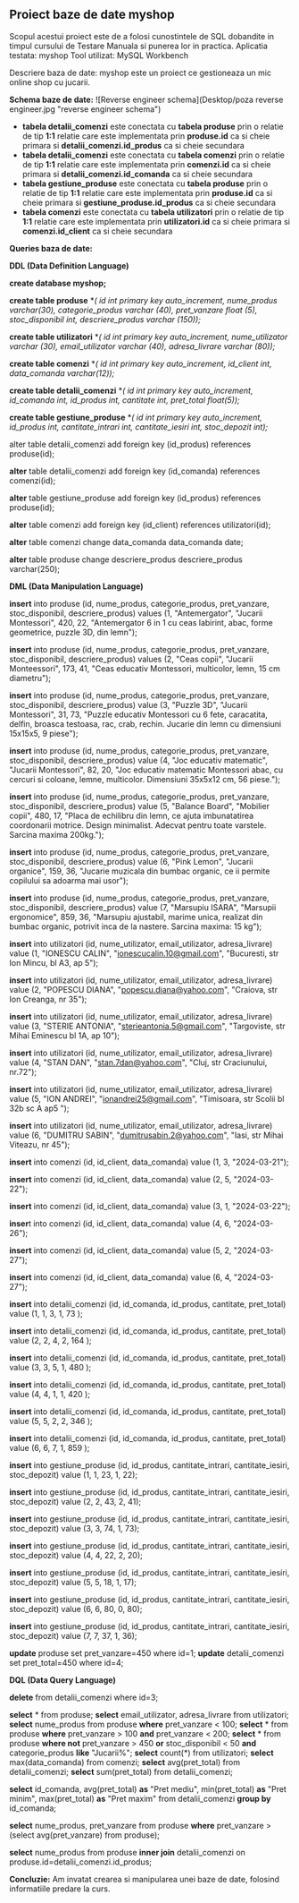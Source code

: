 ## Proiect baze de date  myshop
Scopul acestui proiect este de a folosi cunostintele de SQL dobandite in timpul cursului de Testare Manuala si punerea lor in practica.
Aplicatia testata: myshop
Tool utilizat: MySQL Workbench

Descriere baza de date: myshop este un proiect ce gestioneaza un mic online shop cu jucarii. 

**Schema baze de date:**
![Reverse engineer schema](Desktop/poza reverse engineer.jpg "reverse engineer schema")
- **tabela detalii_comenzi** este conectata cu **tabela produse** prin o relatie de tip **1:1** relatie care este implementata prin **produse.id** ca si cheie primara si **detalii_comenzi.id_produs** ca si cheie secundara
- **tabela detalii_comenzi** este conectata cu **tabela comenzi** prin o relatie de tip **1:1** relatie care este implementata prin **comenzi.id** ca si cheie primara si **detalii_comenzi.id_comanda** ca si cheie secundara
- **tabela gestiune_produse** este conectata cu **tabela produse** prin o relatie de tip **1:1** relatie care este implementata prin **produse.id** ca si cheie primara si **gestiune_produse.id_produs** ca si cheie secundara
- **tabela comenzi** este conectata cu **tabela utilizatori** prin o relatie de tip **1:1** relatie care este implementata prin **utilizatori.id** ca si cheie primara si **comenzi.id_client** ca si cheie secundara	

**Queries baza de date:**

**DDL (Data Definition Language)**

**create database myshop;**

**create table produse** **(
	id int primary key auto_increment,
        nume_produs varchar(30),
        categorie_produs varchar (40),
        pret_vanzare float (5),
        stoc_disponibil int,
        descriere_produs varchar (150));*
    
**create table utilizatori** **(
	id int primary key auto_increment,
        nume_utilizator varchar (30),
        email_utilizator varchar (40),
        adresa_livrare varchar (80));*
    
**create table comenzi** **(
	id int primary key auto_increment,
        id_client int,
        data_comanda varchar(12));*
    
**create table detalii_comenzi** **(
	id int primary key auto_increment,
        id_comanda int,
        id_produs int,
        cantitate int,
    	pret_total float(5));*
    
**create table gestiune_produse** **(
	id int primary key auto_increment,
	id_produs int,
        cantitate_intrari int,
        cantitate_iesiri int,
        stoc_depozit int);*

alter table detalii_comenzi
add foreign key (id_produs) references produse(id);

**alter** table detalii_comenzi
add foreign key (id_comanda) references comenzi(id);

**alter** table gestiune_produse
add foreign key (id_produs) references produse(id);

**alter** table comenzi
add foreign key (id_client) references utilizatori(id);


**alter** table comenzi 
change data_comanda data_comanda date;

**alter** table produse
change descriere_produs descriere_produs varchar(250);




**DML (Data Manipulation Language)**

**insert** into produse (id, nume_produs, categorie_produs, pret_vanzare, stoc_disponibil, descriere_produs)
values (1, "Antemergator", "Jucarii Montessori", 420, 22, "Antemergator 6 in 1 cu ceas labirint, abac, forme geometrice, puzzle 3D, din lemn");

**insert** into produse (id, nume_produs, categorie_produs, pret_vanzare, stoc_disponibil, descriere_produs)
values (2, "Ceas copii", "Jucarii Monteessori", 173, 41, "Ceas educativ Montessori, multicolor, lemn, 15 cm diametru");

**insert** into produse (id, nume_produs, categorie_produs, pret_vanzare, stoc_disponibil, descriere_produs)
value (3, "Puzzle 3D", "Jucarii Montessori", 31, 73, "Puzzle educativ Montessori cu 6 fete, caracatita, delfin, broasca testoasa, rac, crab, rechin. Jucarie din lemn cu dimensiuni 15x15x5, 9 piese");

**insert** into produse (id, nume_produs, categorie_produs, pret_vanzare, stoc_disponibil, descriere_produs)
value (4, "Joc educativ matematic", "Jucarii Montessori", 82, 20, "Joc educativ matematic Montessori abac, cu cercuri si coloane, lemne, multicolor. Dimensiuni 35x5x12 cm, 56 piese.");

**insert** into produse (id, nume_produs, categorie_produs, pret_vanzare, stoc_disponibil, descriere_produs)
value (5, "Balance Board", "Mobilier copii", 480, 17, "Placa de echilibru din lemn, ce ajuta imbunatatirea coordonarii motrice. Design minimalist. Adecvat pentru toate varstele. Sarcina maxima 200kg.");

**insert** into produse (id, nume_produs, categorie_produs, pret_vanzare, stoc_disponibil, descriere_produs)
value (6, "Pink Lemon", "Jucarii organice", 159, 36, "Jucarie muzicala din bumbac organic, ce ii permite copilului sa adoarma mai usor");

**insert** into produse (id, nume_produs, categorie_produs, pret_vanzare, stoc_disponibil, descriere_produs)
value (7, "Marsupiu ISARA", "Marsupii ergonomice", 859, 36, "Marsupiu ajustabil, marime unica, realizat din bumbac organic, potrivit inca de la nastere. Sarcina maxima: 15 kg");



**insert** into utilizatori (id, nume_utilizator, email_utilizator, adresa_livrare)
value (1, "IONESCU CALIN", "ionescucalin.10@gmail.com", "Bucuresti, str Ion Mincu, bl A3, ap 5");

**insert** into utilizatori (id, nume_utilizator, email_utilizator, adresa_livrare)
value (2, "POPESCU DIANA", "popescu.diana@yahoo.com", "Craiova, str Ion Creanga, nr 35");

**insert** into utilizatori (id, nume_utilizator, email_utilizator, adresa_livrare)
value (3, "STERIE ANTONIA", "sterieantonia.5@gmail.com", "Targoviste, str Mihai Eminescu bl 1A, ap 10");

**insert** into utilizatori (id, nume_utilizator, email_utilizator, adresa_livrare)
value (4, "STAN DAN", "stan.7dan@yahoo.com", "Cluj, str Craciunului, nr.72");

**insert** into utilizatori (id, nume_utilizator, email_utilizator, adresa_livrare)
value (5, "ION ANDREI", "ionandrei25@gmail.com", "Timisoara, str Scolii bl 32b sc A ap5 ");

**insert** into utilizatori (id, nume_utilizator, email_utilizator, adresa_livrare)
value (6, "DUMITRU SABIN", "dumitrusabin.2@yahoo.com", "Iasi, str Mihai Viteazu, nr 45");



**insert** into comenzi (id, id_client, data_comanda)
value (1, 3, "2024-03-21");

**insert** into comenzi (id, id_client, data_comanda)
value (2, 5, "2024-03-22");

**insert** into comenzi (id, id_client, data_comanda)
value (3, 1, "2024-03-22");

**inser**t into comenzi (id, id_client, data_comanda)
value (4, 6, "2024-03-26");

**insert** into comenzi (id, id_client, data_comanda)
value (5, 2, "2024-03-27");

**insert** into comenzi (id, id_client, data_comanda)
value (6, 4, "2024-03-27");



**insert** into detalii_comenzi (id, id_comanda, id_produs, cantitate, pret_total)
value (1, 1, 3, 1, 73 );

**insert** into detalii_comenzi (id, id_comanda, id_produs, cantitate, pret_total)
value (2, 2, 4, 2, 164 );

**insert** into detalii_comenzi (id, id_comanda, id_produs, cantitate, pret_total)
value (3, 3, 5, 1, 480 );

**insert** into detalii_comenzi (id, id_comanda, id_produs, cantitate, pret_total)
value (4, 4, 1, 1, 420 );

**insert** into detalii_comenzi (id, id_comanda, id_produs, cantitate, pret_total)
value (5, 5, 2, 2, 346 );

**insert** into detalii_comenzi (id, id_comanda, id_produs, cantitate, pret_total)
value (6, 6, 7, 1, 859 );

**insert** into gestiune_produse (id, id_produs, cantitate_intrari, cantitate_iesiri, stoc_depozit)
value (1, 1, 23, 1, 22);

**insert** into gestiune_produse (id, id_produs, cantitate_intrari, cantitate_iesiri, stoc_depozit)
value (2, 2, 43, 2, 41);

**insert** into gestiune_produse (id, id_produs, cantitate_intrari, cantitate_iesiri, stoc_depozit)
value (3, 3, 74, 1, 73);

**insert** into gestiune_produse (id, id_produs, cantitate_intrari, cantitate_iesiri, stoc_depozit)
value (4, 4, 22, 2, 20);

**insert** into gestiune_produse (id, id_produs, cantitate_intrari, cantitate_iesiri, stoc_depozit)
value (5, 5, 18, 1, 17);

**insert** into gestiune_produse (id, id_produs, cantitate_intrari, cantitate_iesiri, stoc_depozit)
value (6, 6, 80, 0, 80);

**insert** into gestiune_produse (id, id_produs, cantitate_intrari, cantitate_iesiri, stoc_depozit)
value (7, 7, 37, 1, 36);



**update** produse set pret_vanzare=450 where id=1;
**update** detalii_comenzi set pret_total=450 where id=4;


**DQL (Data Query Language)**

**delete** from detalii_comenzi where id=3;


**select** * from produse;
**select** email_utilizator, adresa_livrare from utilizatori; 
**select** nume_produs from produse **where** pret_vanzare < 100;
**select** * from produse **where** pret_vanzare > 100 **and** pret_vanzare < 200;
**select** * from produse **where not** pret_vanzare > 450 **or** stoc_disponibil < 50 **and** categorie_produs **like** "Jucarii%";
**select** count(*) from  utilizatori;
**select** max(data_comanda) from comenzi;
**select** avg(pret_total) from detalii_comenzi;
**select** sum(pret_total) from detalii_comenzi;

**select** id_comanda,
	avg(pret_total) **as** "Pret mediu",
        min(pret_total) **as** "Pret minim",
        max(pret_total) **as** "Pret maxim"
        from detalii_comenzi
      **group by** id_comanda;
    
**select** nume_produs, pret_vanzare from produse
**where** pret_vanzare > (select avg(pret_vanzare) from produse);

**select** nume_produs from produse **inner join** detalii_comenzi
on produse.id=detalii_comenzi.id_produs;

**Concluzie:**
Am invatat crearea si manipularea unei baze de date, folosind informatiile predare la curs.
